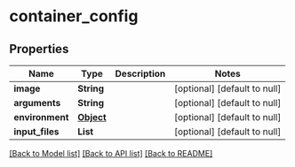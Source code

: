 # container_config
## Properties

| Name | Type | Description | Notes |
|------------ | ------------- | ------------- | -------------|
| **image** | **String** |  | [optional] [default to null] |
| **arguments** | **String** |  | [optional] [default to null] |
| **environment** | [**Object**](.md) |  | [optional] [default to null] |
| **input\_files** | **List** |  | [optional] [default to null] |

[[Back to Model list]](../README.md#documentation-for-models) [[Back to API list]](../README.md#documentation-for-api-endpoints) [[Back to README]](../README.md)

